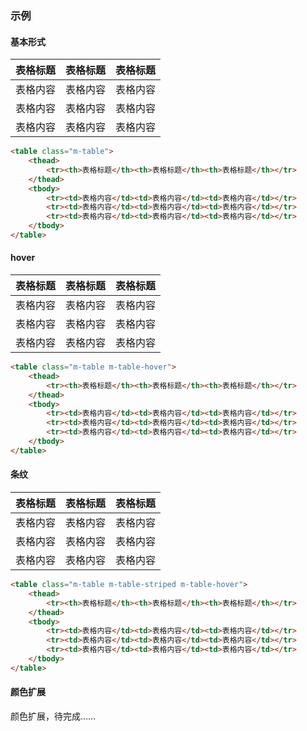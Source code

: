 ### 示例
#### 基本形式

<div class="m-example">
<table class="m-table">
    <!-- caption>表格说明</caption -->
    <thead>
        <tr><th>表格标题</th><th>表格标题</th><th>表格标题</th></tr>
    </thead>
    <tbody>
        <tr><td>表格内容</td><td>表格内容</td><td>表格内容</td></tr>
        <tr><td>表格内容</td><td>表格内容</td><td>表格内容</td></tr>
        <tr><td>表格内容</td><td>表格内容</td><td>表格内容</td></tr>
    </tbody>
</table>
</div>

```html
<table class="m-table">
    <thead>
        <tr><th>表格标题</th><th>表格标题</th><th>表格标题</th></tr>
    </thead>
    <tbody>
        <tr><td>表格内容</td><td>表格内容</td><td>表格内容</td></tr>
        <tr><td>表格内容</td><td>表格内容</td><td>表格内容</td></tr>
        <tr><td>表格内容</td><td>表格内容</td><td>表格内容</td></tr>
    </tbody>
</table>
```

#### hover

<div class="m-example">
<table class="m-table m-table-hover">
    <thead>
        <tr><th>表格标题</th><th>表格标题</th><th>表格标题</th></tr>
    </thead>
    <tbody>
        <tr><td>表格内容</td><td>表格内容</td><td>表格内容</td></tr>
        <tr><td>表格内容</td><td>表格内容</td><td>表格内容</td></tr>
        <tr><td>表格内容</td><td>表格内容</td><td>表格内容</td></tr>
    </tbody>
</table>
</div>

```html
<table class="m-table m-table-hover">
    <thead>
        <tr><th>表格标题</th><th>表格标题</th><th>表格标题</th></tr>
    </thead>
    <tbody>
        <tr><td>表格内容</td><td>表格内容</td><td>表格内容</td></tr>
        <tr><td>表格内容</td><td>表格内容</td><td>表格内容</td></tr>
        <tr><td>表格内容</td><td>表格内容</td><td>表格内容</td></tr>
    </tbody>
</table>
```

#### 条纹

<div class="m-example">
<table class="m-table m-table-striped m-table-hover">
    <thead>
        <tr><th>表格标题</th><th>表格标题</th><th>表格标题</th></tr>
    </thead>
    <tbody>
        <tr><td>表格内容</td><td>表格内容</td><td>表格内容</td></tr>
        <tr><td>表格内容</td><td>表格内容</td><td>表格内容</td></tr>
        <tr><td>表格内容</td><td>表格内容</td><td>表格内容</td></tr>
    </tbody>
</table>
</div>

```html
<table class="m-table m-table-striped m-table-hover">
    <thead>
        <tr><th>表格标题</th><th>表格标题</th><th>表格标题</th></tr>
    </thead>
    <tbody>
        <tr><td>表格内容</td><td>表格内容</td><td>表格内容</td></tr>
        <tr><td>表格内容</td><td>表格内容</td><td>表格内容</td></tr>
        <tr><td>表格内容</td><td>表格内容</td><td>表格内容</td></tr>
    </tbody>
</table>
```

#### 颜色扩展

颜色扩展，待完成……